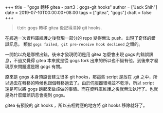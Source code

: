 +++
title = "gogs 轉移 gitea - part3：gogs-git hooks"
author = ["Jack Shih"]
date = 2019-07-10T00:00:00+08:00
tags = ["gitea", "gogs"]
draft = false
+++

> tl;dr: gogs 轉移 gitea 後記得清掉 git hooks.

在經過一次資料庫維護之後發現一部分的 repo 變得無法 push。出現了奇怪的錯誤訊息。
類似 `gogs failed, git pre-receive hook declined` 之類的。

一開始以為是哪裡出錯，後來才發現明明是用 gitea 怎麼會出現 gogs 的錯誤訊息，不過又覺得 gitea 本來就是從 gogs fork 出來的所以也不疑有他。到後來才發現原來問題還是跟 gogs 有關。

原來是 gogs 本身預設會建立很多 git hooks，那這些 script 是放在 .git 之中，所以過去在轉移的時候也跟個轉移過去了。由於伺服器環境並不乾淨，所以 script 還是可以將 gogs 跑起來做該做的事情。而在資料庫維護之後就無法執行了。也就是為什麼錯誤訊息會提到 gogs。

gitea 有預設的 git hooks ，所以去相對應的地方將 git hooks 移除就好了。
